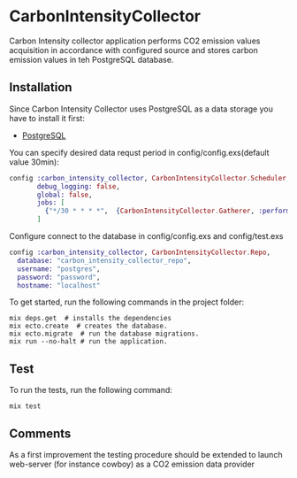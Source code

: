 # CarbonIntensityCollector

Carbon Intensity collector application performs CO2 emission values acquisition in accordance
with configured source and stores carbon emission values in teh PostgreSQL database.

## Installation

Since Carbon Intensity Collector uses PostgreSQL as a data storage you have to install it first:
* [PostgreSQL](https://www.postgresql.org/download/)

You can specify desired data requst period in config/config.exs(default value 30min):
```elixir
config :carbon_intensity_collector, CarbonIntensityCollector.Scheduler,
       debug_logging: false,
       global: false,
       jobs: [
         {"*/30 * * * *",  {CarbonIntensityCollector.Gatherer, :perform_data_acquisition, []}},
       ]
```

Configure connect to the database in config/config.exs and config/test.exs
```elixir
config :carbon_intensity_collector, CarbonIntensityCollector.Repo,
  database: "carbon_intensity_collector_repo",
  username: "postgres",
  password: "password",
  hostname: "localhost"
```

To get started, run the following commands in the project folder:
```shell
mix deps.get  # installs the dependencies
mix ecto.create  # creates the database.
mix ecto.migrate  # run the database migrations.
mix run --no-halt # run the application.
```

## Test
To run the tests, run the following command:
```shell
mix test
```

## Comments
As a first improvement the testing procedure should be extended to launch
web-server (for instance cowboy) as a CO2 emission data provider

